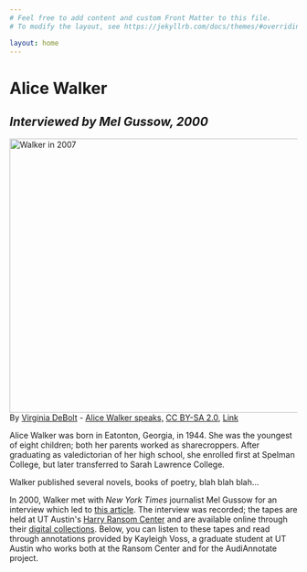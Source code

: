 ```yaml
---
# Feel free to add content and custom Front Matter to this file.
# To modify the layout, see https://jekyllrb.com/docs/themes/#overriding-theme-defaults

layout: home
---
```

<html>
<body>
  
  <h1>Alice Walker</h1>
  <h2><em>Interviewed by Mel Gussow, 2000</em></h2>
  
<p><a href="https://commons.wikimedia.org/wiki/File:Alice_Walker.jpg#/media/File:Alice_Walker.jpg"><img src="https://upload.wikimedia.org/wikipedia/commons/5/59/Alice_Walker.jpg" alt="Walker in 2007" height="480" width="553"></a><br>By <a rel="nofollow" class="external text" href="https://www.flickr.com/people/75496946@N00">Virginia DeBolt</a> - <a rel="nofollow" class="external text" href="https://www.flickr.com/photos/75496946@N00/1479303458/">Alice Walker speaks,</a> <a href="https://creativecommons.org/licenses/by-sa/2.0" title="Creative Commons Attribution-Share Alike 2.0">CC BY-SA 2.0</a>, <a href="https://commons.wikimedia.org/w/index.php?curid=2968721">Link</a></p>

<p>Alice Walker was born in Eatonton, Georgia, in 1944. She was the youngest of eight children; both her parents worked as sharecroppers. After graduating as valedictorian of her high school, she enrolled first at Spelman College, but later transferred to Sarah Lawrence College.</p>
  
<p>Walker published several novels, books of poetry, blah blah blah...</p>
  
<p>In 2000, Walker met with <em>New York Times</em> journalist Mel Gussow for an interview which led to <a href="https://www.nytimes.com/2000/12/26/books/explorer-human-terrain-once-again-alice-walker-ready-embrace-her-freedom-change.html">this article</a>. The interview was recorded; the tapes are held at UT Austin's <a href="https://hrc.utexas.edu">Harry Ransom Center</a> and are available online through their <a href="https://hrc.contentdm.oclc.org/">digital collections</a>. Below, you can listen to these tapes and read through annotations provided by Kayleigh Voss, a graduate student at UT Austin who works both at the Ransom Center and for the AudiAnnotate project.</p>

</body>
</html>
